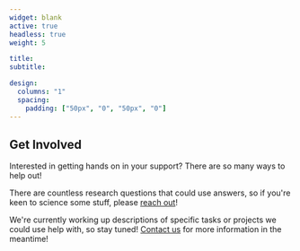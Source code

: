 ```yaml
---
widget: blank
active: true
headless: true
weight: 5

title:
subtitle:

design:
  columns: "1"
  spacing:
    padding: ["50px", "0", "50px", "0"]
---
```


## Get Involved

Interested in getting hands on in your support? 
There are so many ways to help out!

There are countless research questions that could use answers, so if you're keen to science some stuff, please [reach out](/contact)!

We're currently working up descriptions of specific tasks or projects we could use help with, so stay tuned!
[Contact us](/contact/) for more information in the meantime!
